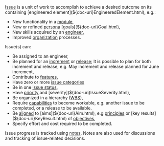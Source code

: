 [Issue](${doc-uri}Issue.html) is a unit of work to accomplish to achieve a desired outcome on its containing [engineered element](${doc-uri}EngineeredElement.html), e.g.:

* New functionality in a [module](${doc-uri}Module.html),
* New or refined [persona](${doc-uri}Persona.html) [goals](${doc-uri}Goal.html),
* New skills acquired by an [engineer](${doc-uri}Engineer.html),
* Improved [organization](${doc-uri}Organization.html) processes.

Issue(s) can:

* Be assigned to an engineer, 
* Be planned for an [increment](${doc-uri}Increment.html) or [release](Release.html); It is possible to plan for both increment and release, e.g. May increment and release planned for June increment,
* Contribute to [features](${doc-uri}Feature.html),
* Have zero or more [issue categories](${doc-uri}IssueCategory.html) 
* Be in one [issue status](${doc-uri}IssueStatus.html),
* Have [priority](${doc-uri}IssuePriority.html) and [severity](${doc-uri}IssueSeverity.html),
* Be organized in a hierarchy ([WBS](https://en.wikipedia.org/wiki/Work_breakdown_structure)),
* Require [capabilities](${doc-uri}Capability.html) to become workable, e.g. another issue to be completed, or a release to be available.
* Be [aligned](${doc-uri}Alignment.html) to [aims](${doc-uri}Aim.html), e.g [principles](${doc-uri}Priciple.html) or [key results](${doc-uri}KeyResult.html) of [objectives](${doc-uri}Objective.html),
* Specify effort and cost required to be completed. 

Issue progress is tracked using [notes](${doc-uri}Note.html). Notes are also used for discussions and tracking of issue-related decisions.
